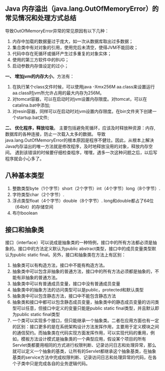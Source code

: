 ## Java 内存溢出（java.lang.OutOfMemoryError）的常见情况和处理方式总结

导致OutOfMemoryError异常的常见原因有以下几种：
1. 内存中加载的数据量过于庞大，如一次从数据库取出过多数据；
2. 集合类中有对对象的引用，使用完后未清空，使得JVM不能回收；
3. 代码中存在死循环或循环产生过多重复的对象实体；
4. 使用的第三方软件中的BUG；
5. 启动参数内存值设定的过小；

**一、 增加jvm的内存大小**。方法有：
1. 在执行某个class文件时候，可以使用java -Xmx256M aa.class来设置运行aa.class时jvm所允许占用的最大内存为256M。
2. 对tomcat容器，可以在启动时对jvm设置内存限度。对tomcat，可以在catalina.bat中添加;
3. 对resin容器，同样可以在启动时对jvm设置内存限度。在bin文件夹下创建一个startup.bat文件;

**二、 优化程序，释放垃圾**。
主要包括避免死循环，应该及时释放种资源：内存, 数据库的各种连接，防止一次载入太多的数据。
 导致java.lang.OutOfMemoryError的根本原因是程序不健壮。因此，从根本上解决Java内存溢出的唯一方法就是修改程序，及时地释放没用的对象，释放内存空间。 
遇到该错误的时候要仔细检查程序，嘿嘿，遇多一次这种问题之后，以后写程序就会小心多了。

## 八种基本类型
1. 整数类型byte（1个字节）short（2个字节）int（4个字节）long（8个字节）.
2. 字符类型char（2个字节）.
3. 浮点类型float（4个字节）double（8个字节）.
long和double都占了64位（64bit）的存储空间
4. 布尔boolean

## 接口和抽象类
接口（interface）可以说成是抽象类的一种特例，接口中的所有方法都必须是抽象的。接口中的方法定义默认为public abstract类型，接口中的成员变量类型默认为public static final。另外，接口和抽象类在方法上有区别：    
1. 抽象类可以有构造方法，接口中不能有构造方法。  
2. 抽象类中可以包含非抽象的普通方法，接口中的所有方法必须都是抽象的，不能有非抽象的普通方法。
3. 抽象类中可以有普通成员变量，接口中没有普通成员变量 
4. 抽象类中的抽象方法的访问类型可以是public，protected和默认类型
5. 抽象类中可以包含静态方法，接口中不能包含静态方法
6. 抽象类和接口中都可以包含静态成员变量，抽象类中的静态成员变量的访问类型可以任意，但接口中定义的变量只能是public static final类型，并且默认即为public static final类型
7. 一个类可以实现多个接口，但只能继承一个抽象类。二者在应用方面也有一定的区别：接口更多的是在系统架构设计方法发挥作用，主要用于定义模块之间的通信契约。而抽象类在代码实现方面发挥作用，可以实现代码的重用，例如，模板方法设计模式是抽象类的一个典型应用，假设某个项目的所有Servlet类都要用相同的方式进行权限判断、记录访问日志和处理异常，那么就可以定义一个抽象的基类，让所有的Servlet都继承这个抽象基类，在抽象基类的service方法中完成权限判断、记录访问日志和处理异常的代码，在各个子类中只是完成各自的业务逻辑代码。
